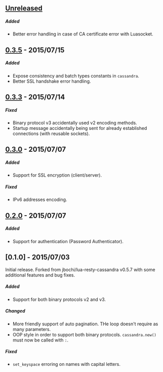## [Unreleased][unreleased]

##### Added

- Better error handling in case of CA certificate error with Luasocket.

## [0.3.5] - 2015/07/15

##### Added

- Expose consistency and batch types constants in `cassandra`.
- Better SSL handshake error handling.

## [0.3.3] - 2015/07/14

##### Fixed

- Binary protocol v3 accidentally used v2 encoding methods.
- Startup message accidentally being sent for already established connections (with reusable sockets).

## [0.3.0] - 2015/07/07

##### Added

- Support for SSL encryption (client/server).

##### Fixed

- IPv6 addresses encoding.

## [0.2.0] - 2015/07/07

##### Added

- Support for authentication (Password Authenticator).

## [0.1.0] - 2015/07/03

Initial release. Forked from jbochi/lua-resty-cassandra v0.5.7 with some additional features and bug fixes.

##### Added

- Support for both binary protocols v2 and v3.

##### Changed

- More friendly support of auto pagination. THe loop doesn't require as many parameters.
- OOP style in order to support both binary protocols. `cassandra.new()` must now be called with `:`.

##### Fixed

- `set_keyspace` erroring on names with capital letters.

[unreleased]: https://github.com/thibaultCha/lua-cassandra/compare/0.3.5...HEAD
[0.3.5]: https://github.com/thibaultCha/lua-cassandra/compare/0.3.3...0.3.5
[0.3.3]: https://github.com/thibaultCha/lua-cassandra/compare/0.3.0...0.3.3
[0.3.0]: https://github.com/thibaultCha/lua-cassandra/compare/0.2.0...0.3.0
[0.2.0]: https://github.com/thibaultCha/lua-cassandra/compare/0.1.0...0.2.0
